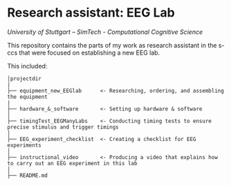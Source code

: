 # **Research assistant: EEG Lab**
*University of Stuttgart – SimTech - Computational Cognitive Science*

This repository contains the parts of my work as research assistant in the s-ccs that were focused on establishing a new EEG lab.

This included:

```
│projectdir
|
├── equipment_new_EEGlab      <- Researching, ordering, and assembling the equipment
|
├── hardware_&_software       <- Setting up hardware & software
│
├── timingTest_EEGManyLabs    <- Conducting timing tests to ensure precise stimulus and trigger timings
│
├── EEG_experiment_checklist  <- Creating a checklist for EEG experiments
│
├── instructional_video       <- Producing a video that explains how to carry out an EEG experiment in this lab
│
├── README.md
```